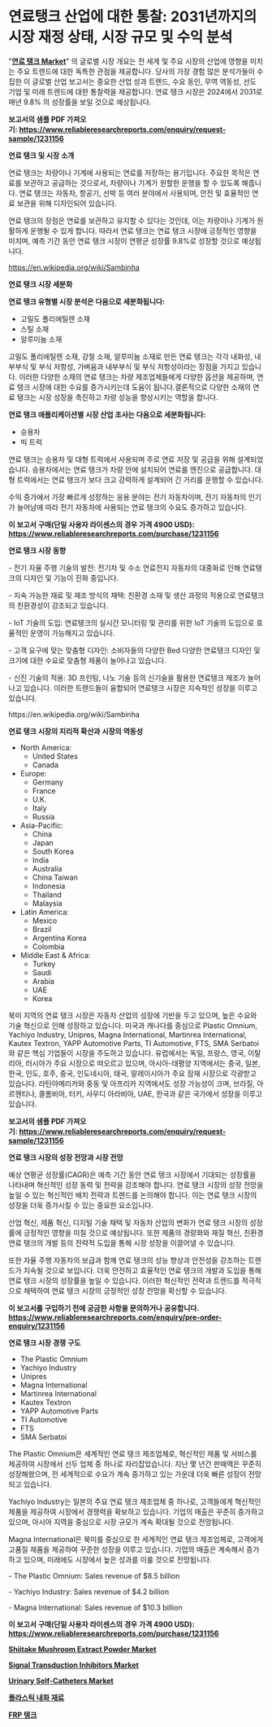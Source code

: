<p><h1>연료탱크 산업에 대한 통찰: 2031년까지의 시장 재정 상태, 시장 규모 및 수익 분석</h1></p><p>"<strong><a href="https://www.reliableresearchreports.com/fuel-tank-r1231156">연료 탱크 Market</a></strong>" 의 글로벌 시장 개요는 전 세계 및 주요 시장의 산업에 영향을 미치는 주요 트렌드에 대한 독특한 관점을 제공합니다. 당사의 가장 경험 많은 분석가들이 수집한 이 글로벌 산업 보고서는 중요한 산업 성과 트렌드, 수요 동인, 무역 역동성, 선도 기업 및 미래 트렌드에 대한 통찰력을 제공합니다. 연료 탱크 시장은 2024에서 2031로 매년 9.8% 의 성장률을 보일 것으로 예상됩니다.</p>
<p><strong>보고서의 샘플 PDF 가져오기:&nbsp;<a href="https://www.reliableresearchreports.com/enquiry/request-sample/1231156">https://www.reliableresearchreports.com/enquiry/request-sample/1231156</a></strong></p>
<p><strong>연료 탱크 및 시장 소개</strong></p>
<p><p>연료 탱크는 차량이나 기계에 사용되는 연료를 저장하는 용기입니다. 주요한 목적은 연료를 보관하고 공급하는 것으로서, 차량이나 기계가 원할한 운행을 할 수 있도록 해줍니다. 연료 탱크는 자동차, 항공기, 선박 등 여러 분야에서 사용되며, 안전 및 효율적인 연료 보관을 위해 디자인되어 있습니다.</p><p>연료 탱크의 장점은 연료를 보관하고 유지할 수 있다는 것인데, 이는 차량이나 기계가 원활하게 운행될 수 있게 합니다. 따라서 연료 탱크는 연료 탱크 시장에 긍정적인 영향을 미치며, 예측 기간 동안 연료 탱크 시장이 연평균 성장률 9.8%로 성장할 것으로 예상됩니다.</p></p>
<p><a href="https://en.wikipedia.org/wiki/Sambinha">https://en.wikipedia.org/wiki/Sambinha</a></p>
<p><strong>연료 탱크 시장 세분화</strong></p>
<p><strong>연료 탱크 유형별 시장 분석은 다음으로 세분화됩니다:</strong></p>
<p><ul><li>고밀도 폴리에틸렌 소재</li><li>스틸 소재</li><li>알루미늄 소재</li></ul></p>
<p><p>고밀도 폴리에틸렌 소재, 강철 소재, 알루미늄 소재로 만든 연료 탱크는 각각 내화성, 내부부식 및 부식 저항성, 가벼움과 내부부식 및 부식 저항성이라는 장점을 가지고 있습니다. 이러한 다양한 소재의 연료 탱크는 차량 제조업체들에게 다양한 옵션을 제공하며, 연료 탱크 시장에 대한 수요를 증가시키는데 도움이 됩니다.결론적으로 다양한 소재의 연료 탱크는 시장 성장을 촉진하고 차량 성능을 향상시키는 역할을 합니다.</p></p>
<p><strong>연료 탱크 애플리케이션별 시장 산업 조사는 다음으로 세분화됩니다:</strong></p>
<p><ul><li>승용차</li><li>빅 트럭</li></ul></p>
<p><p>연료 탱크는 승용차 및 대형 트럭에서 사용되며 주로 연료 저장 및 공급을 위해 설계되었습니다. 승용차에서는 연료 탱크가 차량 안에 설치되어 연료를 엔진으로 공급합니다. 대형 트럭에서는 연료 탱크가 보다 크고 강력하게 설계되어 긴 거리를 운행할 수 있습니다.</p><p>수익 증가에서 가장 빠르게 성장하는 응용 분야는 전기 자동차이며, 전기 자동차의 인기가 늘어남에 따라 전기 자동차에 사용되는 연료 탱크의 수요도 증가하고 있습니다.</p></p>
<p><strong>이 보고서 구매(단일 사용자 라이센스의 경우 가격 4900 USD): <a href="https://www.reliableresearchreports.com/purchase/1231156">https://www.reliableresearchreports.com/purchase/1231156</a></strong></p>
<p><strong>연료 탱크 시장 동향</strong></p>
<p><p>- 전기 자율 주행 기술의 발전: 전기차 및 수소 연료전지 자동차의 대중화로 인해 연료탱크의 디자인 및 기능이 진화 중입니다.</p><p>- 지속 가능한 재료 및 제조 방식의 채택: 친환경 소재 및 생산 과정의 적용으로 연료탱크의 친환경성이 강조되고 있습니다.</p><p>- IoT 기술의 도입: 연료탱크의 실시간 모니터링 및 관리를 위한 IoT 기술의 도입으로 효율적인 운영이 가능해지고 있습니다.</p><p>- 고객 요구에 맞는 맞춤형 디자인: 소비자들의 다양한 Bed 다양한 연료탱크 디자인 및 크기에 대한 수요로 맞춤형 제품이 늘어나고 있습니다.</p><p>- 신진 기술의 적용: 3D 프린팅, 나노 기술 등의 신기술을 활용한 연료탱크 제조가 늘어나고 있습니다. 이러한 트렌드들이 융합되어 연료탱크 시장은 지속적인 성장을 이루고 있습니다.</p></p>
<p>https://en.wikipedia.org/wiki/Sambinha</p>
<p><strong>연료 탱크 시장의 지리적 확산과 시장의 역동성</strong></p>
<p><ul>
    <li>
        North America:
        <ul>
            <li>United States</li>
            <li>Canada</li>
        </ul>
    </li>
    <li>
        Europe:
        <ul>
            <li>Germany</li>
            <li>France</li>
            <li>U.K.</li>
            <li>Italy</li>
            <li>Russia</li>
        </ul>
    </li>
    <li>
        Asia-Pacific:
        <ul>
            <li>China</li>
            <li>Japan</li>
            <li>South Korea</li>
            <li>India</li>
            <li>Australia</li>
            <li>China Taiwan</li>
            <li>Indonesia</li>
            <li>Thailand</li>
            <li>Malaysia</li>
        </ul>
    </li>
    <li>
        Latin America:
        <ul>
            <li>Mexico</li>
            <li>Brazil</li>
            <li>Argentina Korea</li>
            <li>Colombia</li>
        </ul>
    </li>
    <li>
        Middle East & Africa:
        <ul>
            <li>Turkey</li>
            <li>Saudi</li>
            <li>Arabia</li>
            <li>UAE</li>
            <li>Korea</li>
        </ul>
    </li>
    </ul></p>
<p><p>북미 지역의 연료 탱크 시장은 자동차 산업의 성장에 기반을 두고 있으며, 높은 수요와 기술 혁신으로 인해 성장하고 있습니다. 미국과 캐나다를 중심으로 Plastic Omnium, Yachiyo Industry, Unipres, Magna International, Martinrea International, Kautex Textron, YAPP Automotive Parts, TI Automotive, FTS, SMA Serbatoi와 같은 핵심 기업들이 시장을 주도하고 있습니다. 유럽에서는 독일, 프랑스, 영국, 이탈리아, 러시아가 주요 시장으로 떠오르고 있으며, 아시아-태평양 지역에서는 중국, 일본, 한국, 인도, 호주, 중국, 인도네시아, 태국, 말레이시아가 주요 잠재 시장으로 각광받고 있습니다. 라틴아메리카와 중동 및 아프리카 지역에서도 성장 가능성이 크며, 브라질, 아르헨티나, 콜롬비아, 터키, 사우디 아라비아, UAE, 한국과 같은 국가에서 성장을 이루고 있습니다.</p></p>
<p><strong>보고서의 샘플 PDF 가져오기:&nbsp;<a href="https://www.reliableresearchreports.com/enquiry/request-sample/1231156">https://www.reliableresearchreports.com/enquiry/request-sample/1231156</a></strong></p>
<p><strong>연료 탱크 시장의 성장 전망과 시장 전망</strong></p>
<p><p>예상 연평균 성장률(CAGR)은 예측 기간 동안 연료 탱크 시장에서 기대되는 성장률을 나타내며 혁신적인 성장 동력 및 전략을 강조해야 합니다. 연료 탱크 시장의 성장 전망을 높일 수 있는 혁신적인 배치 전략과 트렌드를 논의해야 합니다. 이는 연료 탱크 시장의 성장을 더욱 증가시킬 수 있는 중요한 요소입니다.</p><p>산업 혁신, 제품 혁신, 디지털 기술 채택 및 자동차 산업의 변화가 연료 탱크 시장의 성장률에 긍정적인 영향을 미칠 것으로 예상됩니다. 또한 제품의 경량화와 재질 혁신, 친환경 연료 탱크의 개발 등의 전략적 도입을 통해 시장 성장을 이끌어낼 수 있습니다.</p><p>또한 자율 주행 자동차의 보급과 함께 연료 탱크의 성능 향상과 안전성을 강조하는 트렌드가 지속될 것으로 보입니다. 더욱 안전하고 효율적인 연료 탱크의 개발과 도입을 통해 연료 탱크 시장의 성장률을 높일 수 있습니다. 이러한 혁신적인 전략과 트렌드를 적극적으로 채택하여 연료 탱크 시장의 긍정적인 성장 전망을 확신할 수 있습니다.</p></p>
<p><strong>이 보고서를 구입하기 전에 궁금한 사항을 문의하거나 공유합니다. <a href="https://www.reliableresearchreports.com/enquiry/pre-order-enquiry/1231156">https://www.reliableresearchreports.com/enquiry/pre-order-enquiry/1231156</a></strong></p>
<p><strong>연료 탱크 시장 경쟁 구도</strong></p>
<p><ul><li>The Plastic Omnium</li><li>Yachiyo Industry</li><li>Unipres</li><li>Magna International</li><li>Martinrea International</li><li>Kautex Textron</li><li>YAPP Automotive Parts</li><li>TI Automotive</li><li>FTS</li><li>SMA Serbatoi</li></ul></p>
<p><p>The Plastic Omnium은 세계적인 연료 탱크 제조업체로, 혁신적인 제품 및 서비스를 제공하여 시장에서 선두 업체 중 하나로 자리잡았습니다. 지난 몇 년간 판매액은 꾸준히 성장해왔으며, 전 세계적으로 수요가 계속 증가하고 있는 가운데 더욱 빠른 성장이 전망되고 있습니다.</p><p>Yachiyo Industry는 일본의 주요 연료 탱크 제조업체 중 하나로, 고객들에게 혁신적인 제품을 제공하여 시장에서 경쟁력을 확보하고 있습니다. 기업의 매출은 꾸준히 증가하고 있으며, 아시아 지역을 중심으로 시장 규모가 계속 확대될 것으로 전망됩니다.</p><p>Magna International은 북미를 중심으로 한 세계적인 연료 탱크 제조업체로, 고객에게 고품질 제품을 제공하여 꾸준한 성장을 이루고 있습니다. 기업의 매출은 계속해서 증가하고 있으며, 미래에도 시장에서 높은 성과를 이룰 것으로 전망됩니다.</p><p>- The Plastic Omnium: Sales revenue of $8.5 billion</p><p>- Yachiyo Industry: Sales revenue of $4.2 billion</p><p>- Magna International: Sales revenue of $10.3 billion</p></p>
<p><strong>이 보고서 구매(단일 사용자 라이센스의 경우 가격 4900 USD): <a href="https://www.reliableresearchreports.com/purchase/1231156">https://www.reliableresearchreports.com/purchase/1231156</a></strong></p>
<p><strong><p><a href="https://medium.com/@charles.fisher4346/global-shiitake-mushroom-extract-powder-market-opportunities-and-forecast-for-period-from-2024-to-2e2fd2609afe">Shiitake Mushroom Extract Powder Market</a></p><p><a href="https://github.com/mdhefjumiah/Market-Research-Report-List-2/blob/main/signal-transduction-inhibitors-market.md">Signal Transduction Inhibitors Market</a></p><p><a href="https://www.linkedin.com/pulse/market-forecast-global-urinary-self-catheters-trends-impact-analysis-0fimf?trackingId=yTsE%2BdwQQP2XyDVhYL1gpQ%3D%3D">Urinary Self-Catheters Market</a></p><p><a href="https://medium.com/@czbtzkwc9/%EA%B8%80%EB%A1%9C%EB%B2%8C-%ED%94%8C%EB%9D%BC%EC%8A%A4%ED%8B%B1-%EB%82%B4%ED%99%94%EB%AC%BC-%EC%8B%9C%EC%9E%A5-%EA%B8%B0%ED%9A%8C-%EB%B0%8F-2024%EB%85%84%EB%B6%80%ED%84%B0-2031%EB%85%84%EA%B9%8C%EC%A7%80%EC%9D%98-%EC%98%88%EC%B8%A1-%EB%B2%88%EC%97%AD-ef7673bac392">플라스틱 내화 재료</a></p><p><a href="https://github.com/sougarounis/Market-Research-Report-List-5/blob/main/596658278625.md">FRP 탱크</a></p></strong></p>
<p></p>